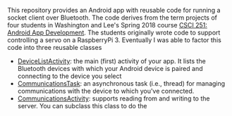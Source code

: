 This repository provides an Android app with reusable code for running a socket
client over Bluetooth.  The code derives from the term projects of four
students in Washington and Lee's Spring 2018 course 
[CSCI 251: Android App Development](http://home.wlu.edu/~levys/courses/csci251s2018/).
The students originally wrote code to support controlling a servo on a RaspberryPi 3.
Eventually I was able to factor this code into three reusable classes 
* [DeviceListActivity](https://github.com/simondlevy/BluetoothClient/blob/master/app/src/main/java/levy/cs/wlu/edu/bluetoothclient/DeviceListActivity.java):
the main (first) activity of your app. It lists the Bluetooth devices with which your Android device is paired and connecting to the device you select
* [CommunicationsTask](https://github.com/simondlevy/BluetoothClient/blob/master/app/src/main/java/levy/cs/wlu/edu/bluetoothclient/CommunicationsTask.java):
an asynchronous task (i.e., thread) for managing communications with the device to which you've connected. 
* [CommunicationsActivity](https://github.com/simondlevy/BluetoothClient/blob/master/app/src/main/java/levy/cs/wlu/edu/bluetoothclient/CommunicationsActivity.java):
supports reading from and writing to the server.  You can subclass this class to do the

